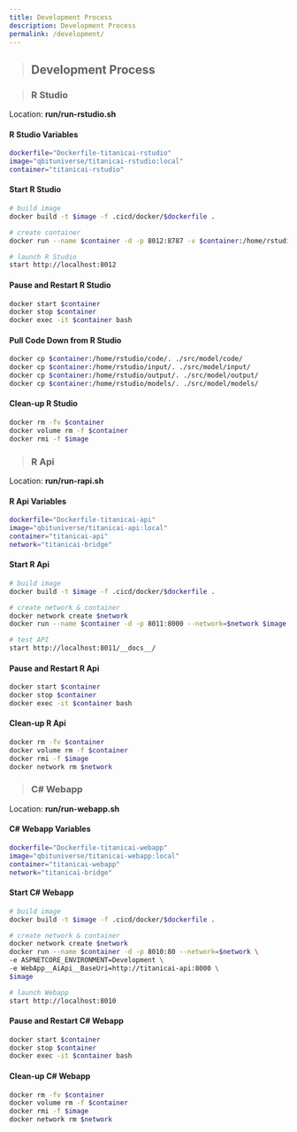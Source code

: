 ```yaml
---
title: Development Process
description: Development Process
permalink: /development/
---
```


> ## Development Process

> ### R Studio

Location: **run/run-rstudio.sh**

#### R Studio Variables

```bash
dockerfile="Dockerfile-titanicai-rstudio"
image="qbituniverse/titanicai-rstudio:local"
container="titanicai-rstudio"
```

#### Start R Studio

```bash
# build image
docker build -t $image -f .cicd/docker/$dockerfile .

# create container
docker run --name $container -d -p 8012:8787 -v $container:/home/rstudio -e DISABLE_AUTH=true $image

# launch R Studio
start http://localhost:8012
```

#### Pause and Restart R Studio

```bash
docker start $container
docker stop $container
docker exec -it $container bash
```

#### Pull Code Down from R Studio

```bash
docker cp $container:/home/rstudio/code/. ./src/model/code/
docker cp $container:/home/rstudio/input/. ./src/model/input/
docker cp $container:/home/rstudio/output/. ./src/model/output/
docker cp $container:/home/rstudio/models/. ./src/model/models/
```

#### Clean-up R Studio

```bash
docker rm -fv $container
docker volume rm -f $container
docker rmi -f $image
```

> ### R Api

Location: **run/run-rapi.sh**

#### R Api Variables

```bash
dockerfile="Dockerfile-titanicai-api"
image="qbituniverse/titanicai-api:local"
container="titanicai-api"
network="titanicai-bridge"
```

#### Start R Api

```bash
# build image
docker build -t $image -f .cicd/docker/$dockerfile .

# create network & container
docker network create $network
docker run --name $container -d -p 8011:8000 --network=$network $image

# test API
start http://localhost:8011/__docs__/
```

#### Pause and Restart R Api

```bash
docker start $container
docker stop $container
docker exec -it $container bash
```

#### Clean-up R Api

```bash
docker rm -fv $container
docker volume rm -f $container
docker rmi -f $image
docker network rm $network
```

> ### C# Webapp

Location: **run/run-webapp.sh**

#### C# Webapp Variables

```bash
dockerfile="Dockerfile-titanicai-webapp"
image="qbituniverse/titanicai-webapp:local"
container="titanicai-webapp"
network="titanicai-bridge"
```

#### Start C# Webapp

```bash
# build image
docker build -t $image -f .cicd/docker/$dockerfile .

# create network & container
docker network create $network
docker run --name $container -d -p 8010:80 --network=$network \
-e ASPNETCORE_ENVIRONMENT=Development \
-e WebApp__AiApi__BaseUri=http://titanicai-api:8000 \
$image

# launch Webapp
start http://localhost:8010
```

#### Pause and Restart C# Webapp

```bash
docker start $container
docker stop $container
docker exec -it $container bash
```

#### Clean-up C# Webapp

```bash
docker rm -fv $container
docker volume rm -f $container
docker rmi -f $image
docker network rm $network
```